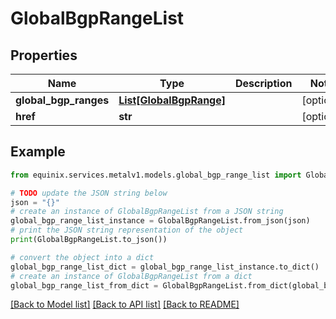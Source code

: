 # GlobalBgpRangeList


## Properties

Name | Type | Description | Notes
------------ | ------------- | ------------- | -------------
**global_bgp_ranges** | [**List[GlobalBgpRange]**](GlobalBgpRange.md) |  | [optional] 
**href** | **str** |  | [optional] 

## Example

```python
from equinix.services.metalv1.models.global_bgp_range_list import GlobalBgpRangeList

# TODO update the JSON string below
json = "{}"
# create an instance of GlobalBgpRangeList from a JSON string
global_bgp_range_list_instance = GlobalBgpRangeList.from_json(json)
# print the JSON string representation of the object
print(GlobalBgpRangeList.to_json())

# convert the object into a dict
global_bgp_range_list_dict = global_bgp_range_list_instance.to_dict()
# create an instance of GlobalBgpRangeList from a dict
global_bgp_range_list_from_dict = GlobalBgpRangeList.from_dict(global_bgp_range_list_dict)
```
[[Back to Model list]](../README.md#documentation-for-models) [[Back to API list]](../README.md#documentation-for-api-endpoints) [[Back to README]](../README.md)


